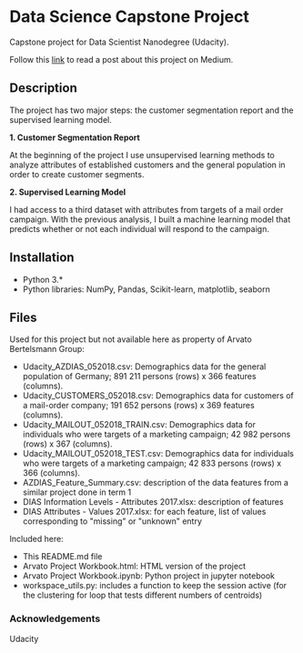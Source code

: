 # Data Science Capstone Project
Capstone project for Data Scientist Nanodegree (Udacity). 

Follow this [link](https://medium.com/@lumo17/create-a-customer-segmentation-report-for-arvato-financial-services-cb9f4cdf4ad1?source=friends_link&sk=6eeef28b32726d50ffc8042a9488b556) to read a post about this project on Medium.

## Description
The project has two major steps: the customer segmentation report and the supervised learning model.

**1. Customer Segmentation Report**

At the beginning of the project I use unsupervised learning methods to analyze attributes of established customers and the general population in order to create customer segments.

**2. Supervised Learning Model**

I had access to a third dataset with attributes from targets of a mail order campaign. With the previous analysis, I built a machine learning model that predicts whether or not each individual will respond to the campaign.

## Installation
- Python 3.*
- Python libraries: NumPy, Pandas, Scikit-learn, matplotlib, seaborn

## Files
Used for this project but not available here as property of Arvato Bertelsmann Group:
- Udacity_AZDIAS_052018.csv: Demographics data for the general population of Germany; 891 211 persons (rows) x 366 features (columns).
- Udacity_CUSTOMERS_052018.csv: Demographics data for customers of a mail-order company; 191 652 persons (rows) x 369 features (columns).
- Udacity_MAILOUT_052018_TRAIN.csv: Demographics data for individuals who were targets of a marketing campaign; 42 982 persons (rows) x 367 (columns).
- Udacity_MAILOUT_052018_TEST.csv: Demographics data for individuals who were targets of a marketing campaign; 42 833 persons (rows) x 366 (columns).
- AZDIAS_Feature_Summary.csv: description of the data features from a similar project done in term 1
- DIAS Information Levels - Attributes 2017.xlsx: description of features
- DIAS Attributes - Values 2017.xlsx: for each feature, list of values corresponding to "missing" or "unknown" entry

Included here:
- This README.md file
- Arvato Project Workbook.html: HTML version of the project
- Arvato Project Workbook.ipynb: Python project in jupyter notebook
- workspace_utils.py: includes a function to keep the session active (for the clustering for loop that tests different numbers of centroids)

### Acknowledgements
Udacity



